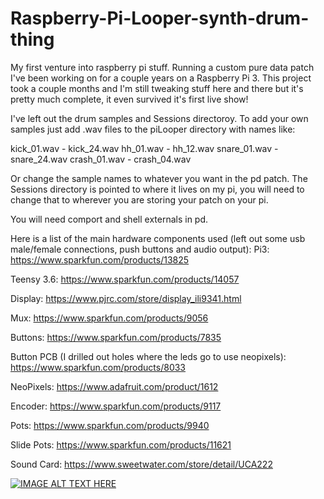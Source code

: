 # Raspberry-Pi-Looper-synth-drum-thing
My first venture into raspberry pi stuff. Running a custom pure data patch I've been working on for a couple years on a Raspberry Pi 3. This project took a couple months and I'm still tweaking stuff here and there but it's pretty much complete, it even survived it's first live show!

I've left out the drum samples and Sessions directoroy. To add your own samples just add .wav files to the piLooper directory with names like:

kick_01.wav - kick_24.wav
hh_01.wav - hh_12.wav
snare_01.wav - snare_24.wav
crash_01.wav - crash_04.wav

Or change the sample names to whatever you want in the pd patch. 
The Sessions directory is pointed to where it lives on my pi, you will need to change that to wherever you are storing your patch on your pi.

You will need comport and shell externals in pd.

Here is a list of the main hardware components used (left out some usb male/female connections, push buttons and audio output):
Pi3: https://www.sparkfun.com/products/13825

Teensy 3.6: https://www.sparkfun.com/products/14057

Display: https://www.pjrc.com/store/display_ili9341.html

Mux: https://www.sparkfun.com/products/9056

Buttons: https://www.sparkfun.com/products/7835

Button PCB (I drilled out holes where the leds go to use neopixels): https://www.sparkfun.com/products/8033

NeoPixels: https://www.adafruit.com/product/1612

Encoder: https://www.sparkfun.com/products/9117

Pots: https://www.sparkfun.com/products/9940

Slide Pots: https://www.sparkfun.com/products/11621

Sound Card: https://www.sweetwater.com/store/detail/UCA222




[![IMAGE ALT TEXT HERE](https://i.ytimg.com/vi/_nBK8sAl9nw/0.jpg)](http://www.youtube.com/watch?v=_nBK8sAl9nw)
